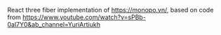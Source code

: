 React three fiber implementation of https://monopo.vn/, based on code from https://www.youtube.com/watch?v=sPBb-0al7Y0&ab_channel=YuriArtiukh
